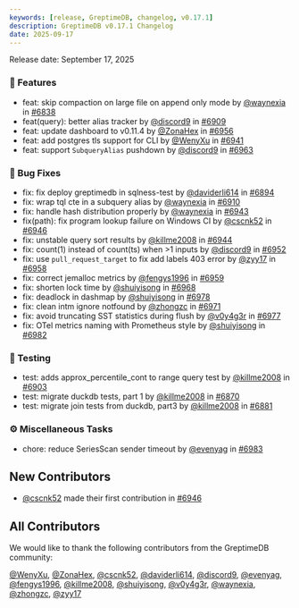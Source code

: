 ```yaml
---
keywords: [release, GreptimeDB, changelog, v0.17.1]
description: GreptimeDB v0.17.1 Changelog
date: 2025-09-17
---
```


Release date: September 17, 2025

### 🚀 Features

* feat: skip compaction on large file on append only mode by [@waynexia](https://github.com/waynexia) in [#6838](https://github.com/GreptimeTeam/greptimedb/pull/6838)
* feat(query): better alias tracker by [@discord9](https://github.com/discord9) in [#6909](https://github.com/GreptimeTeam/greptimedb/pull/6909)
* feat: update dashboard to v0.11.4 by [@ZonaHex](https://github.com/ZonaHex) in [#6956](https://github.com/GreptimeTeam/greptimedb/pull/6956)
* feat: add postgres tls support for CLI by [@WenyXu](https://github.com/WenyXu) in [#6941](https://github.com/GreptimeTeam/greptimedb/pull/6941)
* feat: support `SubqueryAlias` pushdown by [@discord9](https://github.com/discord9) in [#6963](https://github.com/GreptimeTeam/greptimedb/pull/6963)

### 🐛 Bug Fixes

* fix: fix deploy greptimedb in sqlness-test by [@daviderli614](https://github.com/daviderli614) in [#6894](https://github.com/GreptimeTeam/greptimedb/pull/6894)
* fix: wrap tql cte in a subquery alias by [@waynexia](https://github.com/waynexia) in [#6910](https://github.com/GreptimeTeam/greptimedb/pull/6910)
* fix: handle hash distribution properly by [@waynexia](https://github.com/waynexia) in [#6943](https://github.com/GreptimeTeam/greptimedb/pull/6943)
* fix(path): fix program lookup failure on Windows CI by [@cscnk52](https://github.com/cscnk52) in [#6946](https://github.com/GreptimeTeam/greptimedb/pull/6946)
* fix: unstable query sort results by [@killme2008](https://github.com/killme2008) in [#6944](https://github.com/GreptimeTeam/greptimedb/pull/6944)
* fix: count(1) instead of count(ts) when >1 inputs by [@discord9](https://github.com/discord9) in [#6952](https://github.com/GreptimeTeam/greptimedb/pull/6952)
* fix: use `pull_request_target` to fix add labels 403 error by [@zyy17](https://github.com/zyy17) in [#6958](https://github.com/GreptimeTeam/greptimedb/pull/6958)
* fix: correct jemalloc metrics by [@fengys1996](https://github.com/fengys1996) in [#6959](https://github.com/GreptimeTeam/greptimedb/pull/6959)
* fix: shorten lock time by [@shuiyisong](https://github.com/shuiyisong) in [#6968](https://github.com/GreptimeTeam/greptimedb/pull/6968)
* fix: deadlock in dashmap by [@shuiyisong](https://github.com/shuiyisong) in [#6978](https://github.com/GreptimeTeam/greptimedb/pull/6978)
* fix: clean intm ignore notfound by [@zhongzc](https://github.com/zhongzc) in [#6971](https://github.com/GreptimeTeam/greptimedb/pull/6971)
* fix: avoid truncating SST statistics during flush by [@v0y4g3r](https://github.com/v0y4g3r) in [#6977](https://github.com/GreptimeTeam/greptimedb/pull/6977)
* fix: OTel metrics naming with Prometheus style by [@shuiyisong](https://github.com/shuiyisong) in [#6982](https://github.com/GreptimeTeam/greptimedb/pull/6982)

### 🧪 Testing

* test: adds approx_percentile_cont to range query test by [@killme2008](https://github.com/killme2008) in [#6903](https://github.com/GreptimeTeam/greptimedb/pull/6903)
* test: migrate duckdb tests, part 1 by [@killme2008](https://github.com/killme2008) in [#6870](https://github.com/GreptimeTeam/greptimedb/pull/6870)
* test: migrate join tests from duckdb, part3 by [@killme2008](https://github.com/killme2008) in [#6881](https://github.com/GreptimeTeam/greptimedb/pull/6881)

### ⚙️ Miscellaneous Tasks

* chore: reduce SeriesScan sender timeout by [@evenyag](https://github.com/evenyag) in [#6983](https://github.com/GreptimeTeam/greptimedb/pull/6983)

## New Contributors

* [@cscnk52](https://github.com/cscnk52) made their first contribution in [#6946](https://github.com/GreptimeTeam/greptimedb/pull/6946)

## All Contributors

We would like to thank the following contributors from the GreptimeDB community:

[@WenyXu](https://github.com/WenyXu), [@ZonaHex](https://github.com/ZonaHex), [@cscnk52](https://github.com/cscnk52), [@daviderli614](https://github.com/daviderli614), [@discord9](https://github.com/discord9), [@evenyag](https://github.com/evenyag), [@fengys1996](https://github.com/fengys1996), [@killme2008](https://github.com/killme2008), [@shuiyisong](https://github.com/shuiyisong), [@v0y4g3r](https://github.com/v0y4g3r), [@waynexia](https://github.com/waynexia), [@zhongzc](https://github.com/zhongzc), [@zyy17](https://github.com/zyy17)